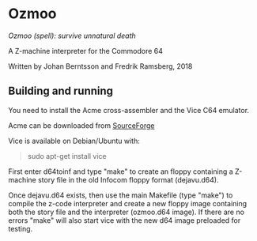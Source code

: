 Ozmoo
=======
*Ozmoo (spell): survive unnatural death*

A Z-machine interpreter for the Commodore 64 

Written by Johan Berntsson and Fredrik Ramsberg, 2018

Building and running
-----

You need to install the Acme cross-assembler and the Vice C64 emulator.

Acme can be downloaded from [SourceForge](https://sourceforge.net/projects/acme-crossass/)

Vice is available on Debian/Ubuntu with:
> sudo apt-get install vice

First enter d64toinf and type "make" to create an floppy containing a
Z-machine story file in the old Infocom floppy format (dejavu.d64).

Once dejavu.d64 exists, then use the main Makefile (type "make") to
compile the z-code interpreter and create a new floppy image containing
both the story file and the interpreter (ozmoo.d64 image). If there
are no errors "make" will also start vice with the new d64 image preloaded
for testing.

